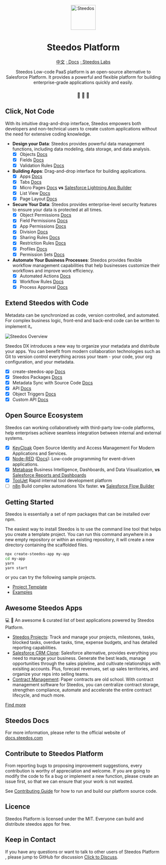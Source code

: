 
<p align="center">
  <a href="https://www.steedos.org">
    <img alt="Steedos" src="https://steedos.github.io/assets/logo.png" width="80" />
  </a>
</p>
<h1 align="center">
  Steedos Platform
</h1>

<p align="center">
<a href="./README_cn.md">中文</a>
<a href="https://docs.steedos.com"> · Docs</a>
<a href="https://github.com/steedos-labs/" target="_blank"> · Steedos Labs</a>
</p>

<p align="center">
Steedos Low-code PaaS platform is an open-source alternative to Salesforce Platform. It provides a powerful and flexible platform for building enterprise-grade applications quickly and easily.  
</p>

<h3 align="center">
 🤖 🎨 🚀
</h3>

## Click, Not Code

With its intuitive drag-and-drop interface, Steedos empowers both developers and non-technical users to create custom applications without the need for extensive coding knowledge.   

- **Design your Data**: Steedos provides powerful data management functions, including data modeling, data storage, and data analysis.
  - [x] Objects [Docs](https://docs.steedos.com/no-code/customize/object) 
  - [x] Fields [Docs](https://docs.steedos.com/no-code/customize/fields/) 
  - [x] Validation Rules [Docs](https://docs.steedos.com/no-code/customize/validation-rules) 
- **Building Apps**: Drag-and-drop interface for building applications.
  - [x] Apps [Docs](https://docs.steedos.com/no-code/application/app)
  - [x] Tabs [Docs](https://docs.steedos.com/no-code/application/tab)
  - [x] Micro Pages [Docs](https://docs.steedos.com/no-code/amis/) **vs** [Salesforce Lightning App Builder](https://help.salesforce.com/s/articleView?id=sf.lightning_app_builder_overview.htm&type=5)
  - [x] List View [Docs](https://docs.steedos.com/no-code/customize/listview/)
  - [x] Page Layout [Docs](https://docs.steedos.com/no-code/customize/page-layout)
- **Secure Your Data**: Steedos provides enterprise-level security features to ensure your data is protected at all times.
  - [x] Object Permissions [Docs](https://docs.steedos.com/admin/permissions/object-permissions)
  - [x] Field Permissions [Docs](https://docs.steedos.com/admin/permissions/field-permissions)
  - [x] App Permissions [Docs](https://docs.steedos.com/admin/permissions/app-permissions)
  - [x] Division [Docs](https://docs.steedos.com/admin/permissions/division)
  - [x] Sharing Rules [Docs](https://docs.steedos.com/admin/permissions/sharing-rules)
  - [x] Restriction Rules [Docs](https://docs.steedos.com/admin/permissions/restriction-rules)
  - [x] Profiles [Docs](https://docs.steedos.com/admin/permissions/profile)
  - [x] Permission Sets [Docs](https://docs.steedos.com/admin/permissions/permission-set)
- **Automate Your Business Processes**: Steedos provides flexible workflow management capabilities that help businesses customize their workflows and improve work efficiency.
  - [x] Automated Actions [Docs](https://docs.steedos.com/automation/automated-actions)
  - [x] Workflow Rules [Docs](https://docs.steedos.com/automation/workflow-rules)
  - [x] Process Approval [Docs](https://docs.steedos.com/automation/approval-process)

## Extend Steedos with Code

Metadata can be synchronized as code, version controlled, and automated. For complex business logic, front-end and back-end code can be written to implement it。

![Steedos Overview](http://www.steedos.org/assets/platform/platform-overview.png)

Steedos DX introduces a new way to organize your metadata and distribute your apps. You can benefit from modern collaboration technologies such as Git to version control everything across your team - your code, your org configuration, and your metadata. 

  - [x] create-steedos-app [Docs](https://docs.steedos.com/developer/create-steedos-app)
  - [x] Steedos Packages [Docs](https://docs.steedos.com/developer/package)
  - [x] Metadata Sync with Source Code [Docs](https://docs.steedos.com/developer/sync-metadata)
  - [x] API [Docs](https://docs.steedos.com/api/rest-api/)
  - [x] Object Triggers [Docs](https://docs.steedos.com/developer/action-trigger)
  - [x] Custom API [Docs](https://docs.steedos.com/developer/action-api)

## Open Source Ecosystem

Steedos can working collaboratively with third-party low-code platforms, help enterprises achieve seamless integration between internal and external systems.

  - [x] [KeyCloak](https://github.com/keycloak/keycloak) Open Source Identity and Access Management For Modern Applications and Services.
  - [x] [Node-RED](https://github.com/node-red/node-red) ([Docs](https://docs.steedos.com/plugins/node-red)): Low-code programming for event-driven applications.
  - [x] [Metabase](https://github.com/metabase/metabase) Business Intelligence, Dashboards, and Data Visualization, **vs** [Salesforce Reports and Dashboards](https://help.salesforce.com/s/articleView?id=sf.analytics_overview.htm&type=5)
  - [x] [ToolJet](https://github.com/ToolJet/ToolJet/) Rapid internal tool development platform
  - [ ] [n8n](https://github.com/n8n-io/n8n) Build complex automations 10x faster. **vs** [Salesforce Flow Builder](https://help.salesforce.com/s/articleView?id=sf.flow.htm&language=en_US&type=5)

## Getting Started

Steedos is essentially a set of npm packages that can be installed over npm. 

The easiest way to install Steedos is to use the command line tool that helps you create a template project. You can run this command anywhere in a new empty repository or within an existing repository, it will create a new directory containing the scaffolded files.

```bash
npx create-steedos-app my-app
cd my-app
yarn
yarn start
```

or you can try the following sample projects.

- [Project Template](https://github.com/steedos/steedos-project-template)
- [Examples](https://github.com/steedos/steedos-examples)

## Awesome Steedos Apps

💻 🎉 An awesome & curated list of best applications powered by Steedos Platform.

- [Steedos Projects](https://github.com/steedos-labs/project): Track and manage your projects, milestones, tasks, blocked tasks, overdue tasks, time, expense budgets, and has detailed reporting capabilities.
- [Salesforce CRM Clone](https://github.com/steedos-labs/salesforce): Salesforce alternative, provides everything you need to manage your business. Generate the best leads, manage opportunities through the sales pipleline, and cultivate relationships with exisiting accounts. Plus, forecast revenues, set up sales territories, and organize your reps into selling teams.
- [Contract Management](https://github.com/steedos-labs/contract): Paper contracts are old school. With contract management software for Steedos, you can centralize contract storage, strengthen compliance, automate and accelerate the entire contract lifecycle, and much more.

[Find more](https://github.com/steedos-labs/)

## Steedos Docs

For more information, please refer to the official website of [docs.steedos.com](https://docs.steedos.com/)

## Contribute to Steedos Platform

From reporting bugs to proposing improvement suggestions, every contribution is worthy of appreciation and welcome. If you are going to modify the code to fix a bug or implement a new function, please create an issue first, so that we can ensure that your work is not wasted.

See [Contributing Guide](/CONTRIBUTING.md) for how to run and build our platform source code.

## Licence

Steedos Platform is licensed under the MIT. Everyone can build and distribute steedos apps for free. 

## Keep in Contact

If you have any questions or want to talk to other users of Steedos Platform , please jump to GitHub for discussion [Click to Discuss](https://github.com/steedos/steedos-platform/discussions).
